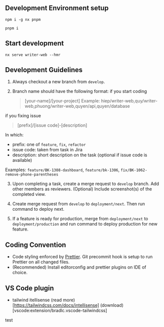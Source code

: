 ## Development Environment setup

```
npm i -g nx pnpm
```

```
pnpm i
```

## Start development

```
nx serve writer-web --hmr
```

## Development Guidelines

1. Always checkout a new branch from `develop`.

2. Branch name should have the following format:
   if you start coding
   > [your-name]/[your-project]
   > Example: hiep/writer-web,quy/writer-web,phuong/writer-web,quyen/api,quyen/database

if you fixing issue

> [prefix]/[issue code]-[description]

In which:

- prefix: one of `feature`, `fix`, `refactor`
- issue code: taken from task in Jira
- description: short description on the task (optional if issue code is available)

Examples: `feature/BK-1308-dashboard`, `feature/bk-1306`, `fix/BK-1062-remove-phone-parentheses`

3. Upon completing a task, create a merge request to `develop` branch. Add other members as reviewers.
   (Optional) Include screenshot(s) of the completed view.

4. Create merge request from `develop` to `deployment/next`. Then run command to deploy next.

5. If a feature is ready for production, merge from `deployment/next` to `deployment/production` and run command to deploy production for new feature.

## Coding Convention

- Code styling enforced by [Prettier](https://prettier.io/). Git precommit hook is setup to run Prettier on all changed files.
- (Recommended) Install editorconfig and prettier plugins on IDE of choice.

## VS Code plugin

- tailwind itellisense (read more)[https://tailwindcss.com/docs/intellisense] (download)[vscode:extension/bradlc.vscode-tailwindcss]

test
